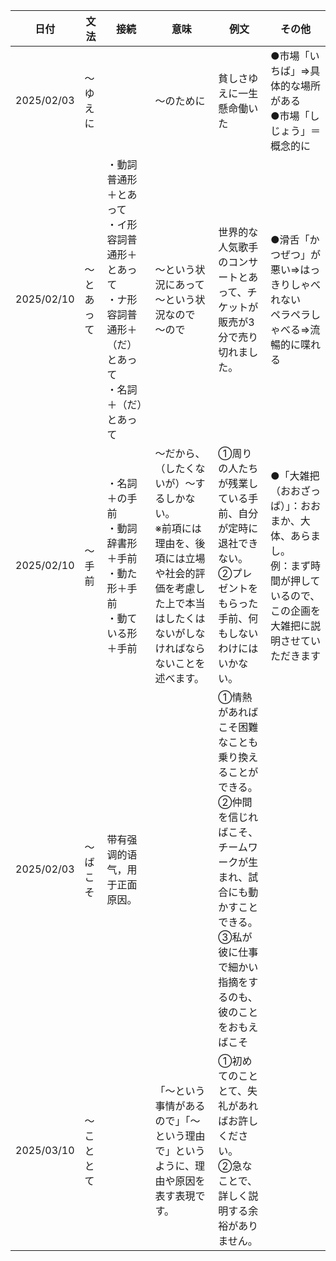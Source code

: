 | 日付       | 文法       | 接続                                                                                                                     | 意味                                                                                                                                                           | 例文                                                                                                                                                                                                 | その他                                                                                                                             |
| ---------- | ---------- | ------------------------------------------------------------------------------------------------------------------------ | -------------------------------------------------------------------------------------------------------------------------------------------------------------- | ---------------------------------------------------------------------------------------------------------------------------------------------------------------------------------------------------- | ---------------------------------------------------------------------------------------------------------------------------------- |
| 2025/02/03 | ～ゆえに   |                                                                                                                          | 〜のために                                                                                                                                                     | 貧しさゆえに一生懸命働いた                                                                                                                                                                           | ●市場「いちば」⇒具体的な場所がある<br />●市場「しじょう」＝概念的に                                                             |
| 2025/02/10 | ～とあって | ・動詞普通形＋とあって<br />・イ形容詞普通形＋とあって<br />・ナ形容詞普通形＋（だ）とあって<br />・名詞＋（だ）とあって | ～という状況にあって<br />～という状況なので<br />～ので                                                                                                       | 世界的な人気歌手のコンサートとあって、チケットが販売が3分で売り切れました。                                                                                                                          | ●滑舌「かつぜつ」が悪い⇒はっきりしゃべれない<br />ペラペラしゃべる⇒流暢的に喋れる                                               |
| 2025/02/10 | ～手前     | ・名詞＋の手前<br />・動詞辞書形＋手前<br />・動た形＋手前<br />・動ている形＋手前                                       | ～だから、（したくないが）～するしかない。<br />※前項には理由を、後項には立場や社会的評価を考慮した上で本当はしたくはないがしなければならないことを述べます。 | ①周りの人たちが残業している手前、自分が定時に退社できない。<br />②プレゼントをもらった手前、何もしないわけにはいかない。                                                                           | ●「大雑把（おおざっぱ）」：おおまか、大体、あらまし。<br />例：まず時間が押しているので、この企画を大雑把に説明させていただきます |
| 2025/02/03 | ～ばこそ   | 带有强调的语气，用于正面原因。                                                                                           |                                                                                                                                                                | ①情熱があればこそ困難なことも乗り換えることができる。<br />②仲間を信じればこそ、チームワークが生まれ、試合にも動かすことできる。<br />③私が彼に仕事で細かい指摘をするのも、彼のことをおもえばこそ |                                                                                                                                    |
| 2025/03/10 | ～こととて |                                                                                                                          | 「～という事情があるので」「～という理由で」というように、理由や原因を表す表現です。                                                                           | ①初めてのこととて、失礼があればお許しください。<br />②急なことで、詳しく説明する余裕がありません。                                                                                                 |                                                                                                                                    |
